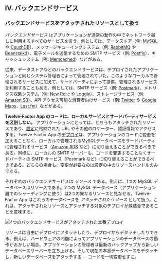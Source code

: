 ## IV. バックエンドサービス
### バックエンドサービスをアタッチされたリソースとして扱う

*バックエンドサービス* はアプリケーションが通常の動作の中でネットワーク越しに利用するすべてのサービスを言う。例としては、データストア（例: [MySQL](http://dev.mysql.com/) や [CouchDB](http://couchdb.apache.org/)）、メッセージキューイングシステム（例: [RabbitMQ](http://www.rabbitmq.com/) や [Beanstalkd](https://beanstalkd.github.io)）、電子メールを送信するための SMTP サービス（例: [Postfix](http://www.postfix.org/)）、キャッシュシステム（例: [Memcached](http://memcached.org/)）などがある。

従来、データストアなどのバックエンドサービスは、デプロイされたアプリケーションと同じシステム管理者によって管理されていた。このようなローカルで管理されるサービスに加えて、サードパーティによって提供、管理されるサービスを利用することもある。例としては、SMTP サービス（例: [Postmark](http://postmarkapp.com/)）、メトリクス収集システム（例: [New Relic](http://newrelic.com/) や [Loggly](http://www.loggly.com/)）、ストレージサービス（例: [Amazon S3](http://aws.amazon.com/s3/)）、API アクセス可能な消費者向けサービス（例: [Twitter](http://dev.twitter.com/) や [Google Maps](https://developers.google.com/maps/)、[Last.fm](http://www.last.fm/api)）などがある。

**Twelve-Factor App のコードは、ローカルサービスとサードパーティサービスを区別しない。** アプリケーションにとっては、どちらもアタッチされたリソースであり、[設定](./config)に格納された URL やその他のロケーター、認証情報でアクセスする。Twelve-Factor App の[デプロイ](./codebase)は、アプリケーションのコードに変更を加えることなく、ローカルで管理されるMySQLデータベースをサードパーティに管理されるサービス（[Amazon RDS](http://aws.amazon.com/rds/) など）に切り替えることができるべきである。同様に、ローカルの SMTP サーバーも、コードを変更することなくサードパーティの SMTP サービス（Postmark など）に切り替えることができるべきである。どちらの場合も、変更が必要なのは設定の中のリソースハンドルのみである。

それぞれのバックエンドサービスは *リソース* である。例えば、1つの MySQL データベースはリソースである。2つの MySQL データベース（アプリケーション層でのシャーディングに使う）は2つの異なるリソースと見なせる。Twelve-Factor App はこれらのデータベースを *アタッチされたリソース* として扱う。これは、アタッチされたリソースとアタッチする対象のデプロイが疎結合であることを意味する。

<img src="/images/attached-resources.png" class="full" alt="4つのバックエンドサービスがアタッチされた本番デプロイ" />

リソースは自由にデプロイにアタッチしたり、デプロイからデタッチしたりできる。例えば、ハードウェアの問題によってアプリケーションのデータベースの動作がおかしい場合、アプリケーションの管理者は最新のバックアップから新しいデータベースサーバーを立ち上げる。そして現在の本番データベースをデタッチし、新しいデータベースをアタッチする -- コードを一切変更せずに。

